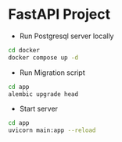 # FastAPI Project

- Run Postgresql server locally
```bash
cd docker
docker compose up -d
```
- Run Migration script
```bash
cd app
alembic upgrade head
```

- Start server
```bash
cd app
uvicorn main:app --reload
```